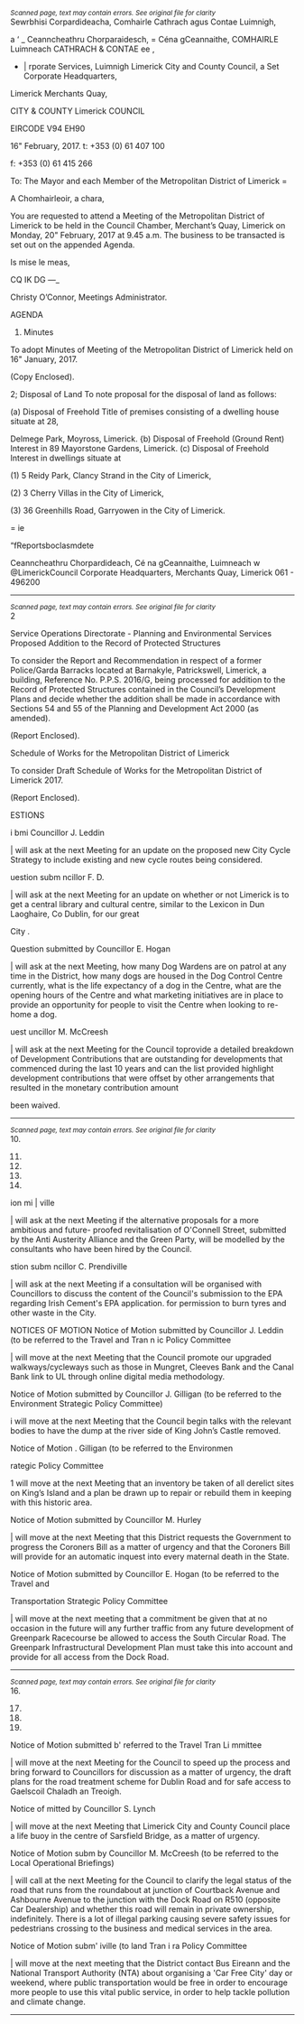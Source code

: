 *<small>Scanned page, text may contain errors. See original file for clarity</small>*  
Sewrbhisi Corpardideacha,
Comhairle Cathrach agus Contae Luimnigh,

a ‘
_ Ceanncheathru Chorparaidesch,
= Céna gCeannaithe,
COMHAIRLE Luimneach
CATHRACH & CONTAE ee ,

* | rporate Services,
Luimnigh Limerick City and County Council,
a Set Corporate Headquarters,

Limerick Merchants Quay,

CITY & COUNTY Limerick
COUNCIL

EIRCODE V94 EH90

16" February, 2017. t: +353 (0) 61 407 100

f: +353 (0) 61 415 266

To: The Mayor and each Member of the Metropolitan District of Limerick =

A Chomhairleoir, a chara,

You are requested to attend a Meeting of the Metropolitan District of Limerick to be held in the
Council Chamber, Merchant’s Quay, Limerick on Monday, 20" February, 2017 at 9.45 a.m. The
business to be transacted is set out on the appended Agenda.

Is mise le meas,

CQ IK DG —_

Christy O’Connor,
Meetings Administrator.

AGENDA
1. Minutes

To adopt Minutes of Meeting of the Metropolitan District of Limerick held on 16" January,
2017.

(Copy Enclosed).

2; Disposal of Land
To note proposal for the disposal of land as follows:

(a) Disposal of Freehold Title of premises consisting of a dwelling house situate at 28,

Delmege Park, Moyross, Limerick.
{b) Disposal of Freehold (Ground Rent) Interest in 89 Mayorstone Gardens, Limerick.
(c) Disposal of Freehold Interest in dwellings situate at

(1) 5 Reidy Park, Clancy Strand in the City of Limerick,

(2) 3 Cherry Villas in the City of Limerick,

(3) 36 Greenhills Road, Garryowen in the City of Limerick.

= ie

“fReportsboclasmdete

Ceanncheathru Chorpardideach, Cé na gCeannaithe, Luimneach w @LimerickCouncil
Corporate Headquarters, Merchants Quay, Limerick 061 - 496200

---
*<small>Scanned page, text may contain errors. See original file for clarity</small>*  
2

Service Operations Directorate - Planning and Environmental Services
Proposed Addition to the Record of Protected Structures

To consider the Report and Recommendation in respect of a former Police/Garda Barracks
located at Barnakyle, Patrickswell, Limerick, a building, Reference No. P.P.S. 2016/G, being
processed for addition to the Record of Protected Structures contained in the Council’s
Development Plans and decide whether the addition shall be made in accordance with
Sections 54 and 55 of the Planning and Development Act 2000 (as amended).

(Report Enclosed).

Schedule of Works for the Metropolitan District of Limerick

To consider Draft Schedule of Works for the Metropolitan District of Limerick 2017.

(Report Enclosed).

ESTIONS

i bmi Councillor J. Leddin

| will ask at the next Meeting for an update on the proposed new City Cycle Strategy to
include existing and new cycle routes being considered.

uestion subm ncillor F. D.

| will ask at the next Meeting for an update on whether or not Limerick is to get a central
library and cultural centre, similar to the Lexicon in Dun Laoghaire, Co Dublin, for our great

City .

Question submitted by Councillor E. Hogan

| will ask at the next Meeting, how many Dog Wardens are on patrol at any time in the
District, how many dogs are housed in the Dog Control Centre currently, what is the life
expectancy of a dog in the Centre, what are the opening hours of the Centre and what
marketing initiatives are in place to provide an opportunity for people to visit the Centre
when looking to re-home a dog.

uest uncillor M. McCreesh

| will ask at the next Meeting for the Council toprovide a detailed breakdown of
Development Contributions that are outstanding for developments that commenced
during the last 10 years and can the list provided highlight development contributions that
were offset by other arrangements that resulted in the monetary contribution amount

been waived.

---
*<small>Scanned page, text may contain errors. See original file for clarity</small>*  
10.

11.

12.

13.

14.

ion mi | ville

| will ask at the next Meeting if the alternative proposals for a more ambitious and future-
proofed revitalisation of O'Connell Street, submitted by the Anti Austerity Alliance and the
Green Party, will be modelled by the consultants who have been hired by the Council.

stion subm ncillor C. Prendiville

| will ask at the next Meeting if a consultation will be organised with Councillors to discuss
the content of the Council's submission to the EPA regarding Irish Cement's EPA application.
for permission to burn tyres and other waste in the City.

NOTICES OF MOTION
Notice of Motion submitted by Councillor J. Leddin (to be referred to the Travel and
Tran n ic Policy Committee

| will move at the next Meeting that the Council promote our upgraded
walkways/cycleways such as those in Mungret, Cleeves Bank and the Canal Bank link to UL
through online digital media methodology.

Notice of Motion submitted by Councillor J. Gilligan (to be referred to the Environment
Strategic Policy Committee)

i will move at the next Meeting that the Council begin talks with the relevant bodies to
have the dump at the river side of King John’s Castle removed.

Notice of Motion . Gilligan (to be referred to the Environmen

rategic Policy Committee

1 will move at the next Meeting that an inventory be taken of all derelict sites on King’s
Island and a plan be drawn up to repair or rebuild them in keeping with this historic area.

Notice of Motion submitted by Councillor M. Hurley

| will move at the next Meeting that this District requests the Government to progress the
Coroners Bill as a matter of urgency and that the Coroners Bill will provide for an automatic
inquest into every maternal death in the State.

Notice of Motion submitted by Councillor E. Hogan (to be referred to the Travel and

Transportation Strategic Policy Committee

| will move at the next meeting that a commitment be given that at no occasion in the
future will any further traffic from any future development of Greenpark Racecourse be
allowed to access the South Circular Road. The Greenpark Infrastructural Development
Plan must take this into account and provide for all access from the Dock Road.

---
*<small>Scanned page, text may contain errors. See original file for clarity</small>*  
16.

17.

18.

19.

Notice of Motion submitted b' referred to the Travel
Tran Li mmittee

| will move at the next Meeting for the Council to speed up the process and bring forward
to Councillors for discussion as a matter of urgency, the draft plans for the road treatment
scheme for Dublin Road and for safe access to Gaelscoil Chaladh an Treoigh.

Notice of mitted by Councillor S. Lynch

| will move at the next Meeting that Limerick City and County Council place a life buoy in
the centre of Sarsfield Bridge, as a matter of urgency.

Notice of Motion subm by Councillor M. McCreesh (to be referred to the Local
Operational Briefings)

| will call at the next Meeting for the Council to clarify the legal status of the road that runs
from the roundabout at junction of Courtback Avenue and Ashbourne Avenue to the
junction with the Dock Road on R510 (opposite Car Dealership) and whether this road will
remain in private ownership, indefinitely. There is a lot of illegal parking causing severe
safety issues for pedestrians crossing to the business and medical services in the area.

Notice of Motion subm' iville (to land
Tran i ra Policy Committee

| will move at the next meeting that the District contact Bus Eireann and the National
Transport Authority (NTA) about organising a 'Car Free City' day or weekend, where public
transportation would be free in order to encourage more people to use this vital public
service, in order to help tackle pollution and climate change.

---
